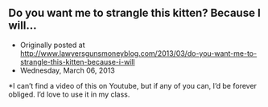 ## Do you want me to strangle this kitten? Because I will…

 * Originally posted at http://www.lawyersgunsmoneyblog.com/2013/03/do-you-want-me-to-strangle-this-kitten-because-i-will
 * Wednesday, March 06, 2013

\*I can’t find a video of this on Youtube, but if any of you can, I’d be forever obliged. I’d love to use it in my class.